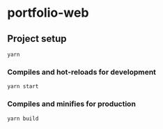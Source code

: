 # portfolio-web

## Project setup
```
yarn
```

### Compiles and hot-reloads for development
```
yarn start
```

### Compiles and minifies for production
```
yarn build
```
